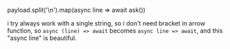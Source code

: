 payload.split('\n').map(async line => await ask())

i try always work with a single string, so i don't need bracket in arrow function,
so `async (line) => await` becomes `async line => await`,
and this "async line" is beautiful.